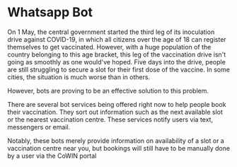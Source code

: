# Whatsapp Bot
 
On 1 May, the central government started the third leg of its inoculation drive against COVID-19, in which all citizens over the age of 18 can register themselves to get vaccinated. However, with a huge population of the country belonging to this age bracket, this leg of the vaccination drive isn't going as smoothly as one would've hoped. Five days into the drive, people are still struggling to secure a slot for their first dose of the vaccine. In some cities, the situation is much worse than in others.

However, bots are proving to be an effective solution to this problem.

There are several bot services being offered right now to help people book their vaccination. They sort out information such as the next available slot or the nearest vaccination centre. These services notify users via text, messengers or email.

Notably, these bots merely provide information on availability of a slot or a vaccination centre near you, but bookings will still have to be manually done by a user via the CoWIN portal
